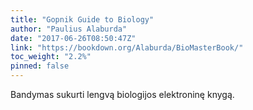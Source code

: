 ```yaml
---
title: "Gopnik Guide to Biology"
author: "Paulius Alaburda"
date: "2017-06-26T08:50:47Z"
link: "https://bookdown.org/Alaburda/BioMasterBook/"
toc_weight: "2.2%"
pinned: false
---
```


Bandymas sukurti lengvą biologijos elektroninę knygą.
